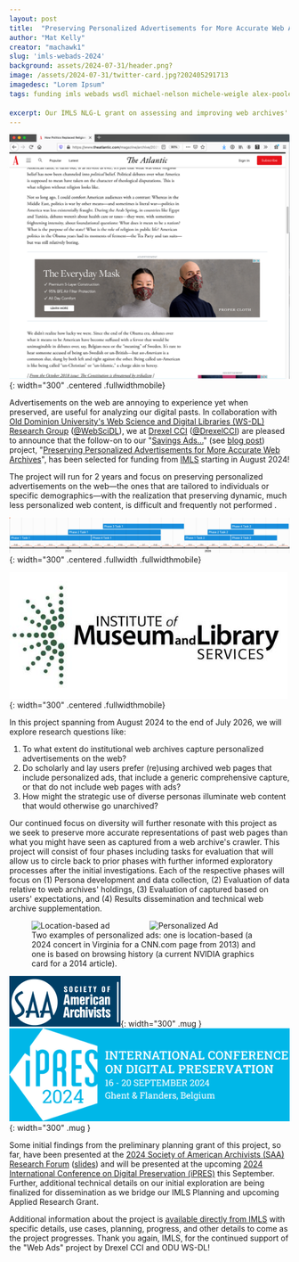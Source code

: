 ```yaml
---
layout: post
title:  "Preserving Personalized Advertisements for More Accurate Web Archives"
author: "Mat Kelly"
creator: "machawk1"
slug: 'imls-webads-2024'
background: assets/2024-07-31/header.png?
image: /assets/2024-07-31/twitter-card.jpg?202405291713
imagedesc: "Lorem Ipsum"
tags: funding imls webads wsdl michael-nelson michele-weigle alex-poole personalization saa ipres

excerpt: Our IMLS NLG-L grant on assessing and improving web archives' holdings of online advertisements has been selected for funding!
---
```


![COVID Web Ad >](/assets/2024-07-31/mask-ad-not-covid-article.png){: width="300" .centered   .fullwidthmobile}

Advertisements on the web are annoying to experience yet when preserved, are useful for analyzing our digital pasts. In collaboration with <a href="https://oduwsdl.github.io/">Old Dominion University's Web Science and Digital Libraries (WS-DL) Research Group</a> (<a href="https://x.com/webscidl">@WebSciDL</a>), we at <a href="https://drexel.edu/cci/">Drexel CCI</a> (<a href="https://x.com/DrexelCCI">@DrexelCCI</a>) are pleased to announce that the follow-on to our "<a href="https://www.imls.gov/grants/awarded/lg-252362-ols-22">Savings Ads...</a>" (see <a href="/imls-webads">blog post</a>) project, "<a href="https://www.imls.gov/grants/awarded/lg-256695-ols-24">Preserving Personalized Advertisements for More Accurate Web Archives</a>", has been selected for funding from <a href="https://www.imls.gov/">IMLS</a> starting in August 2024!

The project will run for 2 years and focus on preserving personalized advertisements on the web&mdash;the ones that are tailored to individuals or specific demographics&mdash;with the realization that preserving dynamic, much less personalized web content, is difficult and frequently not performed  .

![Schedule of Completion >](/assets/2024-07-31/scheduleOfCompletion.png){: width="300" .centered .fullwidth   .fullwidthmobile}

![IMLS Logo >](/assets/logos/imls-logo.png){: width="300" .centered   .fullwidthmobile}

In this project spanning from August 2024 to the end of July 2026, we will explore research questions like:

<ol>
<li>To what extent do institutional web archives capture personalized advertisements on the web?</li>
<li>Do scholarly and lay users prefer (re)using archived web pages that include personalized ads, that include a generic comprehensive capture, or that do not include web pages with ads?</li>
<li>How might the strategic use of diverse personas illuminate web content that would otherwise go unarchived?</li>
</ol>

Our continued focus on diversity will further resonate with this project as we seek to preserve more accurate representations of past web pages than what you might have seen as captured from a web archive's crawler. This project will consist of four phases including tasks for evaluation that will allow us to circle back to prior phases with further informed exploratory processes after the initial investigations. Each of the respective phases will focus on (1) Persona development and data collection, (2) Evaluation of data relative to web archives' holdings, (3) Evaluation of captured based on users' expectations, and (4) Results dissemination and technical web archive supplementation.

<figure>
  <img src="{{site.url}}/assets/2024-07-31/location_based_ad_1_during_crawl_time.png" alt="Location-based ad" style="width: 50%; float: left;" />
  <img src="{{site.url}}/assets/2024-07-31/personalized_ad_GPU_AI.png" alt="Personalized Ad" style="width: 50%;"  />
  <figcaption>Two examples of personalized ads: one is location-based (a 2024 concert in Virginia for a CNN.com page from 2013) and one is based on browsing history (a current NVIDIA graphics card for a 2014 article).</figcaption>
</figure>

![SAA Logo >](/assets/logos/saa-logo.png){: width="300" .mug }
![iPRES 2024 Logo >](/assets/logos/ipres2024-logo.png){: width="300" .mug }

Some initial findings from the preliminary planning grant of this project, so far, have been presented at the <a href="https://www2.archivists.org/am2024/research-forum-2024">2024 Society of American Archivists (SAA) Research Forum</a> (<a href="https://matkelly.com/SAA2024">slides</a>) and will be presented at the upcoming <a href="https://ipres2024.pubpub.org/">2024 International Conference on Digital Preservation (iPRES)</a> this September. Further, additional technical details on our initial exploration are being finalized for dissemination as we bridge our IMLS Planning and upcoming Applied Research Grant.
<!--
![Drexel CCI Logo <](/assets/logos/drexel-cci.png){: width="10" .logo .logosmol}
![ODU WS-DL Logo >](/assets/logos/odu-wsdl.png){: width="100" .logo .logosmol}
-->

Additional information about the project is <a href="https://www.imls.gov/grants/awarded/lg-256695-ols-24">available directly from IMLS</a> with specific details, use cases, planning, progress, and other details to come as the project progresses. Thank you again, IMLS, for the continued support of the "Web Ads" project by Drexel CCI and ODU WS-DL!

<!--
This project will be coordinated by investigators at Drexel <a href="https://matkelly.com">Mat Kelly</a> (<a href="https://x.com/machawk1">@machawk1</a> and <a href="https://drexel.edu/cci/about/directory/P/Poole-Alex/">Alex H. Poole</a>) and ODU (<a href="https://www.cs.odu.edu/~mln">Michael L. Nelson</a> (<a href="https://x.com/phonedude_mln">@phonedude_mln</a>) and <a href="https://weiglemc.github.io/">Michele C. Weigle</a> (<a href="https://digipres.club/@weiglemc">@weiglemc@digipres.club</a>).-->